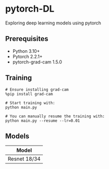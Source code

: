 # pytorch-DL
 Exploring deep learning models using pytorch

## Prerequisites
- Python 3.10+
- Pytorch 2.2.1+
- pytorch-grad-cam 1.5.0

## Training
```
# Ensure installing grad-cam
%pip install grad-cam

# Start training with: 
python main.py

# You can manually resume the training with: 
python main.py --resume --lr=0.01
```

## Models
|Model|
|----|
|Resnet 18/34|